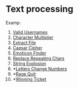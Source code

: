 # Text processing

Examp:
1.	[Valid Usernames](https://github.com/Nenogzar/Academy_SoftUni/blob/main/fundamentals_python/lectures/28-29_Text%20Processing/02_Text%20Processing%20-%20Exercise/Exercise/01_valid_user.py)
2.  [Character Multiplier](https://github.com/Nenogzar/Academy_SoftUni/blob/main/fundamentals_python/lectures/28-29_Text%20Processing/02_Text%20Processing%20-%20Exercise/Exercise/02_character_multiplier.py)
3. [Extract File](https://github.com/Nenogzar/Academy_SoftUni/blob/main/fundamentals_python/lectures/28-29_Text%20Processing/02_Text%20Processing%20-%20Exercise/Exercise/03_extract_file.py)
4. [Caesar Cipher](https://github.com/Nenogzar/Academy_SoftUni/blob/main/fundamentals_python/lectures/28-29_Text%20Processing/02_Text%20Processing%20-%20Exercise/Exercise/04_caesar_cipher.py)
5. [Emoticon Finder](https://github.com/Nenogzar/Academy_SoftUni/blob/main/fundamentals_python/lectures/28-29_Text%20Processing/02_Text%20Processing%20-%20Exercise/Exercise/05_emoticon_finder.py)
6. [Replace Repeating Chars](https://github.com/Nenogzar/Academy_SoftUni/blob/main/fundamentals_python/lectures/28-29_Text%20Processing/02_Text%20Processing%20-%20Exercise/Exercise/06_replace_repeating_chars.py)
7. [String Explosion](https://github.com/Nenogzar/Academy_SoftUni/blob/main/fundamentals_python/lectures/28-29_Text%20Processing/02_Text%20Processing%20-%20Exercise/Exercise/07_string_explosion.py)
8. *[Letters Change Numbers](https://github.com/Nenogzar/Academy_SoftUni/blob/main/fundamentals_python/lectures/28-29_Text%20Processing/02_Text%20Processing%20-%20Exercise/Exercise/08_letters_change_numbers.py)
9. *[Rage Quit](https://github.com/Nenogzar/Academy_SoftUni/blob/main/fundamentals_python/lectures/28-29_Text%20Processing/02_Text%20Processing%20-%20Exercise/Exercise/09_rage_quit.py)
10. *[Winning Ticket](https://github.com/Nenogzar/Academy_SoftUni/blob/main/fundamentals_python/lectures/28-29_Text%20Processing/02_Text%20Processing%20-%20Exercise/Exercise/10_winning_ticket.py)